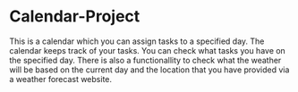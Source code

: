 # Calendar-Project
This is a calendar which you can assign tasks to a specified day. The calendar keeps track of your tasks. You can check what tasks you have on the specified day. There is also a functionallity to check what the weather will be based on the current day and the location that you have provided via a weather forecast website. 
